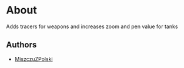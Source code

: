 # About

Adds tracers for weapons and increases zoom and pen value for tanks

## Authors

- [MiszczuZPolski](https://github.com/MiszczuZPolski)
